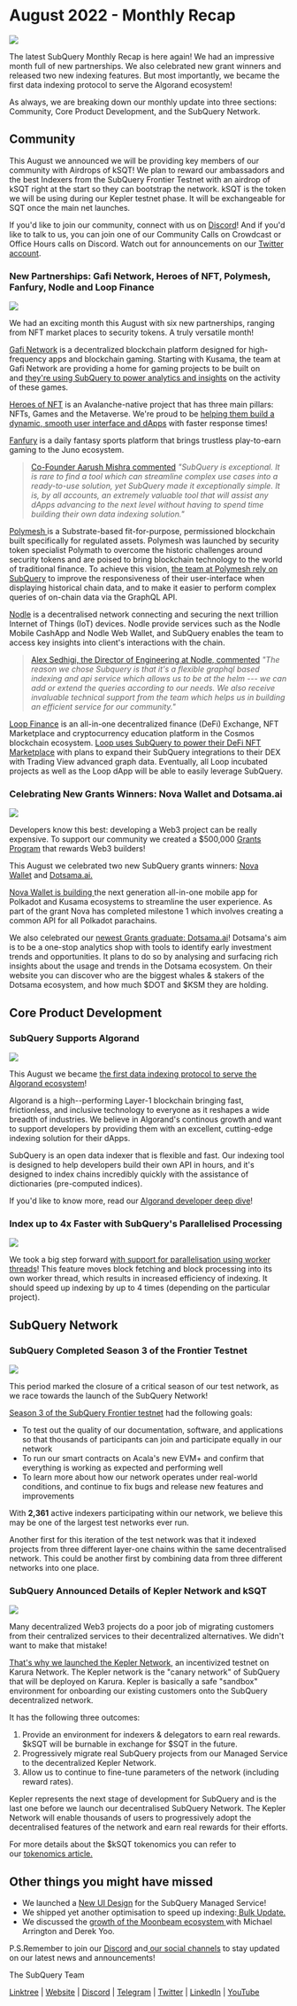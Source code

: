 # August 2022 - Monthly Recap

![](https://miro.medium.com/max/1400/0*qiDracrS5xLjrv1Q)

The latest SubQuery Monthly Recap is here again! We had an impressive month full of new partnerships. We also celebrated new grant winners and released two new indexing features. But most importantly, we became the first data indexing protocol to serve the Algorand ecosystem!

As always, we are breaking down our monthly update into three sections: Community, Core Product Development, and the SubQuery Network.

## Community

This August we announced we will be providing key members of our community with Airdrops of kSQT! We plan to reward our ambassadors and the best Indexers from the SubQuery Frontier Testnet with an airdrop of kSQT right at the start so they can bootstrap the network. kSQT is the token we will be using during our Kepler testnet phase. It will be exchangeable for SQT once the main net launches.

If you'd like to join our community, connect with us on [Discord](https://discord.com/invite/subquery)! And if you'd like to talk to us, you can join one of our Community Calls on Crowdcast or Office Hours calls on Discord. Watch out for announcements on our [Twitter account](https://twitter.com/SubQueryNetwork).

### New Partnerships: Gafi Network, Heroes of NFT, Polymesh, Fanfury, Nodle and Loop Finance

![](https://miro.medium.com/max/1400/0*akr-s9J6pQQgG8nK)

We had an exciting month this August with six new partnerships, ranging from NFT market places to security tokens. A truly versatile month!

[Gafi Network](https://gafi.network/) is a decentralized blockchain platform designed for high-frequency apps and blockchain gaming. Starting with Kusama, the team at Gafi Network are providing a home for gaming projects to be built on and [they're using SubQuery to power analytics and insights](../customer_announcements/20220802-gafi.md) on the activity of these games.

[Heroes of NFT](https://heroesofnft.com/) is an Avalanche-native project that has three main pillars: NFTs, Games and the Metaverse. We're proud to be [helping them build a dynamic, smooth user interface and dApps](../customer_announcements/20220804-heroes-of-nfts.md) with faster response times!

[Fanfury](https://fury.fan/) is a daily fantasy sports platform that brings trustless play-to-earn gaming to the Juno ecosystem.

> [Co-Founder Aarush Mishra commented](../customer_announcements/20220816-fanfury.md) *"SubQuery is exceptional. It is rare to find a tool which can streamline complex use cases into a ready-to-use solution, yet SubQuery made it exceptionally simple. It is, by all accounts, an extremely valuable tool that will assist any dApps advancing to the next level without having to spend time building their own data indexing solution."*

[Polymesh ](https://polymesh.network/)is a Substrate-based fit-for-purpose, permissioned blockchain built specifically for regulated assets. Polymesh was launched by security token specialist Polymath to overcome the historic challenges around security tokens and are poised to bring blockchain technology to the world of traditional finance. To achieve this vision, [the team at Polymesh rely on SubQuery](../customer_announcements/20220815-polymesh.md) to improve the responsiveness of their user-interface when displaying historical chain data, and to make it easier to perform complex queries of on-chain data via the GraphQL API.

[Nodle](https://www.nodle.com/) is a decentralised network connecting and securing the next trillion Internet of Things (IoT) devices. Nodle provide services such as the Nodle Mobile CashApp and Nodle Web Wallet, and SubQuery enables the team to access key insights into client's interactions with the chain.

> [Alex Sedhigi, the Director of Engineering at Nodle, commented](../customer_announcements/20220818-nodle.md) *"The reason we chose Subquery is that it's a flexible graphql based indexing and api service which allows us to be at the helm --- we can add or extend the queries according to our needs. We also receive invaluable technical support from the team which helps us in building an efficient service for our community."*

[Loop Finance](https://www.loop.markets/) is an all-in-one decentralized finance (DeFi) Exchange, NFT Marketplace and cryptocurrency education platform in the Cosmos blockchain ecosystem. [Loop uses SubQuery to power their DeFi NFT Marketplace](../customer_announcements/20220822-loop.md) with plans to expand their SubQuery integrations to their DEX with Trading View advanced graph data. Eventually, all Loop incubated projects as well as the Loop dApp will be able to easily leverage SubQuery.

### Celebrating New Grants Winners: Nova Wallet and Dotsama.ai

![](https://miro.medium.com/max/1400/0*0BXKk8j4oyf0rkje)

Developers know this best: developing a Web3 project can be really expensive. To support our community we created a $500,000 [Grants Program](https://subquery.network/grants) that rewards Web3 builders!

This August we celebrated two new SubQuery grants winners: [Nova Wallet](https://novawallet.io/) and [Dotsama.ai.](http://dotsama.ai/whales/ksm)

[Nova Wallet is building ](../customer_announcements/20220801-nova.md)the next generation all-in-one mobile app for Polkadot and Kusama ecosystems to streamline the user experience. As part of the grant Nova has completed milestone 1 which involves creating a common API for all Polkadot parachains.

We also celebrated our [newest Grants graduate: Dotsama.ai](../customer_announcements/20220830-dotsama.md)! Dotsama's aim is to be a one-stop analytics shop with tools to identify early investment trends and opportunities. It plans to do so by analysing and surfacing rich insights about the usage and trends in the Dotsama ecosystem. On their website you can discover who are the biggest whales & stakers of the Dotsama ecosystem, and how much $DOT and $KSM they are holding.

## Core Product Development

### SubQuery Supports Algorand

![](https://miro.medium.com/max/1400/0*hz81SUiew5voTiQa)

This August we became [the first data indexing protocol to serve the Algorand ecosystem](../blogs/20220817-algorand-developer.md)!

Algorand is a high--performing Layer-1 blockchain bringing fast, frictionless, and inclusive technology to everyone as it reshapes a wide breadth of industries. We believe in Algorand's continous growth and want to support developers by providing them with an excellent, cutting-edge indexing solution for their dApps.

SubQuery is an open data indexer that is flexible and fast. Our indexing tool is designed to help developers build their own API in hours, and it's designed to index chains incredibly quickly with the assistance of dictionaries (pre-computed indices).

If you'd like to know more, read our [Algorand developer deep dive](../blogs/20220817-algorand-developer.md)!

### Index up to 4x Faster with SubQuery's Parallelised Processing

![](https://miro.medium.com/max/1400/0*YeJUATgHGbFETolG)

We took a big step forward [with support for parallelisation using worker threads](../blogs/20220805-node-workers.md)! This feature moves block fetching and block processing into its own worker thread, which results in increased efficiency of indexing. It should speed up indexing by up to 4 times (depending on the particular project).

## SubQuery Network

### SubQuery Completed Season 3 of the Frontier Testnet

![](https://miro.medium.com/max/1400/0*Qz3-f5HAoYzY6ILT)

This period marked the closure of a critical season of our test network, as we race towards the launch of the SubQuery Network!

[Season 3 of the SubQuery Frontier testnet](../blogs/20220801-frontier-season-3-report.md) had the following goals:

- To test out the quality of our documentation, software, and applications so that thousands of participants can join and participate equally in our network
- To run our smart contracts on Acala's new EVM+ and confirm that everything is working as expected and performing well
- To learn more about how our network operates under real-world conditions, and continue to fix bugs and release new features and improvements

With **2,361** active indexers participating within our network, we believe this may be one of the largest test networks ever run.

Another first for this iteration of the test network was that it indexed projects from three different layer-one chains within the same decentralised network. This could be another first by combining data from three different networks into one place.

### SubQuery Announced Details of Kepler Network and kSQT

![](https://miro.medium.com/max/1400/0*Pvc7hte3tmiMH-DQ)

Many decentralized Web3 projects do a poor job of migrating customers from their centralized services to their decentralized alternatives. We didn't want to make that mistake!

[That's why we launched the Kepler Network,](../blogs/20220822-kepler.md) an incentivized testnet on Karura Network. The Kepler network is the "canary network" of SubQuery that will be deployed on Karura. Kepler is basically a safe "sandbox" environment for onboarding our existing customers onto the SubQuery decentralized network.

It has the following three outcomes:

1.  Provide an environment for indexers & delegators to earn real rewards. $kSQT will be burnable in exchange for $SQT in the future.
2.  Progressively migrate real SubQuery projects from our Managed Service to the decentralized Kepler Network.
3.  Allow us to continue to fine-tune parameters of the network (including reward rates).

Kepler represents the next stage of development for SubQuery and is the last one before we launch our decentralised SubQuery Network. The Kepler Network will enable thousands of users to progressively adopt the decentralised features of the network and earn real rewards for their efforts.

For more details about the $kSQT tokenomics you can refer to our [tokenomics article.](../blogs/20220822-kepler.md)

## Other things you might have missed

- We launched a [New UI Design](../blogs/20220901-managed-service-redesign.md) for the SubQuery Managed Service!
- We shipped yet another optimisation to speed up indexing:[ Bulk Update.](https://twitter.com/SubQueryNetwork/status/1564055269121859584?s=20&t=Ws2_cPL5X1NyUQEz6xVTdw)
- We discussed the [growth of the Moonbeam ecosystem ](https://www.youtube.com/watch?v=yG7jKVFxFC8)with Michael Arrington and Derek Yoo.

P.S.Remember to join our [Discord](https://discord.com/invite/subquery) and[ our social channels](https://linktr.ee/subquerynetwork) to stay updated on our latest news and announcements!

The SubQuery Team

[Linktree](https://linktr.ee/subquerynetwork) | [Website](https://subquery.network/) | [Discord](https://discord.com/invite/78zg8aBSMG) | [Telegram](https://t.me/subquerynetwork) | [Twitter](https://twitter.com/subquerynetwork) | [LinkedIn](https://www.linkedin.com/company/subquery) | [YouTube](https://www.youtube.com/channel/UCi1a6NUUjegcLHDFLr7CqLw)
